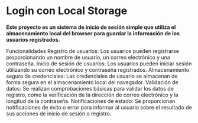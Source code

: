 # Login con Local Storage
**Este proyecto es un sistema de inicio de sesión simple que utiliza el almacenamiento local del browser para guardar la información de los usuarios registrados.**

Funcionalidades
Registro de usuarios: Los usuarios pueden registrarse proporcionando un nombre de usuario, un correo electrónico y una contraseña.
Inicio de sesión de usuarios: Los usuarios pueden iniciar sesión utilizando su correo electrónico y contraseña registrados.
Almacenamiento seguro de credenciales: Las credenciales de usuario se almacenan de forma segura en el almacenamiento local del navegador.
Validación de datos: Se realizan comprobaciones básicas para validar los datos de registro, como la verificación de la dirección de correo electrónico y la longitud de la contraseña.
Notificaciones de estado: Se proporcionan notificaciones de éxito o error para informar al usuario sobre el resultado de sus acciones de inicio de sesión o registro.
